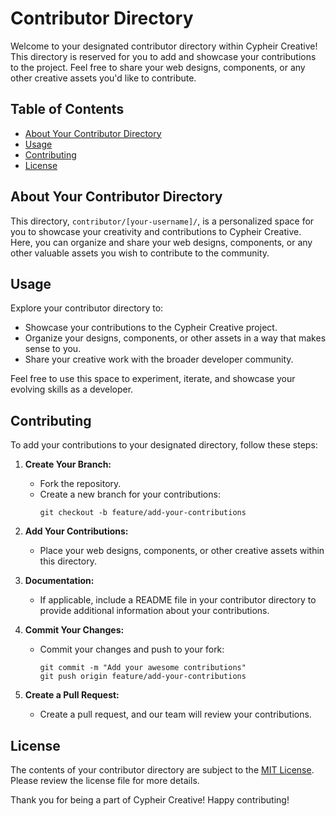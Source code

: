 # Contributor Directory

Welcome to your designated contributor directory within Cypheir Creative! This directory is reserved for you to add and showcase your contributions to the project. Feel free to share your web designs, components, or any other creative assets you'd like to contribute.

## Table of Contents

- [About Your Contributor Directory](#about-your-contributor-directory)
- [Usage](#usage)
- [Contributing](#contributing)
- [License](#license)

## About Your Contributor Directory

This directory, `contributor/[your-username]/`, is a personalized space for you to showcase your creativity and contributions to Cypheir Creative. Here, you can organize and share your web designs, components, or any other valuable assets you wish to contribute to the community.

## Usage

Explore your contributor directory to:

- Showcase your contributions to the Cypheir Creative project.
- Organize your designs, components, or other assets in a way that makes sense to you.
- Share your creative work with the broader developer community.

Feel free to use this space to experiment, iterate, and showcase your evolving skills as a developer.

## Contributing

To add your contributions to your designated directory, follow these steps:

1. **Create Your Branch:**

   - Fork the repository.
   - Create a new branch for your contributions:
     ```
     git checkout -b feature/add-your-contributions
     ```

2. **Add Your Contributions:**

   - Place your web designs, components, or other creative assets within this directory.

3. **Documentation:**

   - If applicable, include a README file in your contributor directory to provide additional information about your contributions.

4. **Commit Your Changes:**

   - Commit your changes and push to your fork:
     ```
     git commit -m "Add your awesome contributions"
     git push origin feature/add-your-contributions
     ```

5. **Create a Pull Request:**
   - Create a pull request, and our team will review your contributions.

## License

The contents of your contributor directory are subject to the [MIT License](../../LICENSE.md). Please review the license file for more details.

Thank you for being a part of Cypheir Creative! Happy contributing!
